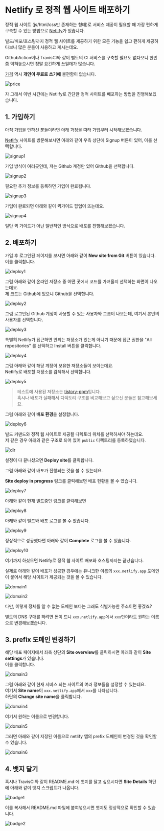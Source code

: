 # Netlify 로 정적 웹 사이트 배포하기

정적 웹 사이트 (js/html/css만 존재하는 형태)로 서비스 제공이 필요할 때 가장 편하게 구축할 수 있는 방법으로 [Netlify](https://www.netlify.com/)가 있습니다.  
  
빌드/배포/호스팅까지 정적 웹 사이트를 제공하기 위한 모든 기능을 쉽고 편하게 제공하다보니 많은 분들이 사용하고 계시는데요.  
  
GithubAction이나 TravisCI와 같이 별도의 CI 서비스를 구축할 필요도 없다보니 한번쯤 익혀놓으시면 정말 요긴하게 쓰일데가 많습니다.  
  
[가격](https://www.netlify.com/pricing/) 역시 **개인이 무료로 쓰기에** 불편함이 없습니다.

![price](./images/price.png)

자 그래서 이번 시간에는 Netlify로 간단한 정적 사이트를 배포하는 방법을 진행해보겠습니다.  

## 1. 가입하기

아직 가입을 안하신 분들이라면 아래 과정을 따라 가입부터 시작해보겠습니다.  
  
[Netlify](https://www.netlify.com/) 사이트를 방문해보시면 아래와 같이 우측 상단에 Signup 버튼이 있어, 이를 선택합니다.

![signup1](./images/signup1.png)

가입 방식이 여러곳인데, 저는 Github 계정만 있어 Github을 선택합니다.

![signup2](./images/signup2.png)

필요한 추가 정보를 등록하면 가입이 완료됩니다.

![signup3](./images/signup3.png)

가입이 완료되면 아래와 같이 퀵가이드 팝업이 뜨는데요.

![signup4](./images/signup4.png)

일단 퀵 가이드가 아닌 일반적인 방식으로 배포를 진행해보겠습니다.

## 2. 배포하기

가입 후 로그인된 페이지를 보시면 아래와 같이 **New site from Git** 버튼이 있습니다.  
이를 클릭합니다.

![deploy1](./images/deploy1.png)

그럼 아래와 같이 온라인 저장소 중 어떤 곳에서 코드를 가져올지 선택하는 화면이 나오는데요.  
제 코드는 Github에 있으니 Github을 선택합니다.

![deploy2](./images/deploy2.png)

그럼 로그인된 Github 계정이 사용할 수 있는 사용자와 그룹이 나오는데, 여기서 본인의 사용자를 선택합니다.

![deploy3](./images/deploy3.png)

특별히 Netlify가 접근하면 안되는 저장소가 있는게 아니기 때문에 접근 권한을 "All repositories" 를 선택하고 Install 버튼을 클릭합니다.

![deploy4](./images/deploy4.png)

그럼 아래와 같이 해당 계정이 보유한 저장소들이 보이는데요.  
Netlify로 배포할 저장소를 검색해서 선택합니다.

![deploy5](./images/deploy5.png)

> 테스트에 사용된 저장소는 [tistory-ppm](https://github.com/jojoldu/tistory-ppm)입니다.  
> 혹시나 배포가 실패해서 디렉토리 구조를 비교해보고 싶으신 분들은 참고해보세요.

그럼 아래와 같이 **배포 환경**을 설정합니다.

![deploy6](./images/deploy6.png)

빌드 커맨드와 정적 웹 사이트로 제공될 디렉토리 위치를 선택하셔야 하는데요.  
저 같은 경우 아래와 같은 구조로 되어 있어 ```public``` 디렉토리를 등록하였습니다.

![dir](./images/dir.png)

설정이 다 끝나셨으면 **Deploy site**를 클릭합니다.  
  
그럼 아래와 같이 배포가 진행되는 것을 볼 수 있는데요.  
  
**Site deploy in progress** 링크를 클릭해보면 배포 현황을 볼 수 있습니다.

![deploy7](./images/deploy7.png)

아래와 같이 현재 빌드중인 링크를 클릭해보면

![deploy8](./images/deploy8.png)

아래와 같이 빌드와 배포 로그를 볼 수 있습니다.

![deploy9](./images/deploy9.png)

정상적으로 성공했다면 아래와 같이 **Complete** 로그를 볼 수 있습니다.

![deploy10](./images/deploy10.png)

여기까지 하셨으면 Netlify로 정적 웹 사이트 배포와 호스팅까지는 끝났습니다.  
  
실제로 아래와 같이 배포가 성공한 경우에는 유니크한 이름의 ```xxx.netlify.app``` 도메인이 붙어서 해당 사이트가 제공되는 것을 볼 수 있습니다.

![domain1](./images/domain1.png)

![domain2](./images/domain2.png)

다만, 이렇게 정체를 알 수 없는 도메인 보다는 그래도 식별가능한 주소이면 좋겠죠?  
  
별도의 DNS 구매를 하려면 돈이 드니 ```xxx.netlify.app```에서 ```xxx```만이라도 원하는 이름으로 변경해보겠습니다.

## 3. prefix 도메인 변경하기

해당 배포 페이지에서 좌측 상단의 **Site overview**를 클릭하시면 아래와 같이 **Site settings**가 있습니다.  
이를 클릭합니다.

![domain3](./images/domain3.png)

그럼 아래와 같이 현재 서비스 되는 사이트의 여러 정보들을 설정할 수 있는데요.  
여기서 **Site name**이 ```xxx.netlify.app```에서 ```xxx```를 나타냅니다.  
하단의 **Change site name**을 클릭합니다.

![domain4](./images/domain4.png)

여기서 원하는 이름으로 변경합니다.

![domain5](./images/domain5.png)

그러면 아래와 같이 지정된 이름으로 netlify 앱의 prefix 도메인이 변경된 것을 확인할 수 있습니다.

![domain6](./images/domain6.png)

## 4. 뱃지 달기

혹시나 TravisCI와 같이 README.md 에 뱃지를 달고 싶으시다면 **Site Details** 하단에 아래와 같이 뱃지 스크립트가 나옵니다.

![badge1](./images/badge1.png)

이를 복사해서 README.md 파일에 붙여넣으시면 뱃지도 정상적으로 확인할 수 있습니다.

![badge2](./images/badge2.png)